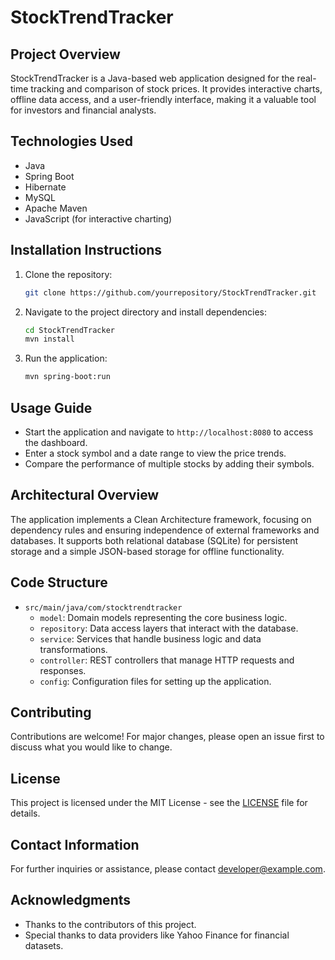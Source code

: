 
# StockTrendTracker

## Project Overview
StockTrendTracker is a Java-based web application designed for the real-time tracking and comparison of stock prices. It provides interactive charts, offline data access, and a user-friendly interface, making it a valuable tool for investors and financial analysts.

## Technologies Used
- Java
- Spring Boot
- Hibernate
- MySQL
- Apache Maven
- JavaScript (for interactive charting)

## Installation Instructions
1. Clone the repository:
   ```bash
   git clone https://github.com/yourrepository/StockTrendTracker.git
   ```
2. Navigate to the project directory and install dependencies:
   ```bash
   cd StockTrendTracker
   mvn install
   ```
3. Run the application:
   ```bash
   mvn spring-boot:run
   ```

## Usage Guide
- Start the application and navigate to `http://localhost:8080` to access the dashboard.
- Enter a stock symbol and a date range to view the price trends.
- Compare the performance of multiple stocks by adding their symbols.

## Architectural Overview
The application implements a Clean Architecture framework, focusing on dependency rules and ensuring independence of external frameworks and databases. It supports both relational database (SQLite) for persistent storage and a simple JSON-based storage for offline functionality.

## Code Structure
- `src/main/java/com/stocktrendtracker`
  - `model`: Domain models representing the core business logic.
  - `repository`: Data access layers that interact with the database.
  - `service`: Services that handle business logic and data transformations.
  - `controller`: REST controllers that manage HTTP requests and responses.
  - `config`: Configuration files for setting up the application.

## Contributing
Contributions are welcome! For major changes, please open an issue first to discuss what you would like to change.

## License
This project is licensed under the MIT License - see the [LICENSE](LICENSE) file for details.

## Contact Information
For further inquiries or assistance, please contact [developer@example.com](mailto:developer@example.com).

## Acknowledgments
- Thanks to the contributors of this project.
- Special thanks to data providers like Yahoo Finance for financial datasets.
